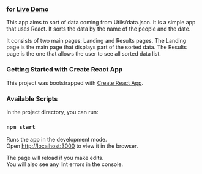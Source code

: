 ### for [Live Demo](https://sorting-web-site.netlify.app/)

This app aims to sort of data coming from Utils/data.json. It is a simple app that uses React. It sorts the data by the name of the people and the date. 

It consists of two main pages: Landing and Results pages. The Landing page is the main page that displays part of the sorted data. The Results page is the one that allows the user to see all sorted data list.

### Getting Started with Create React App

This project was bootstrapped with [Create React App](https://github.com/facebook/create-react-app).

### Available Scripts

In the project directory, you can run:

### `npm start`

Runs the app in the development mode.\
Open [http://localhost:3000](http://localhost:3000) to view it in the browser.

The page will reload if you make edits.\
You will also see any lint errors in the console.


